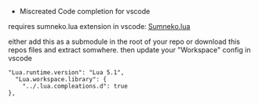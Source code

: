 - Miscreated Code completion for vscode

requires sumneko.lua extension in vscode: [Sumneko.lua](https://marketplace.visualstudio.com/items?itemName=sumneko.lua)

either add this as a submodule in the root of your repo or download this repos files and extract somwhere.
then update your "Workspace" config in vscode
```
"Lua.runtime.version": "Lua 5.1",
  "Lua.workspace.library": {
    "../.lua.compleations.d": true
},
```
